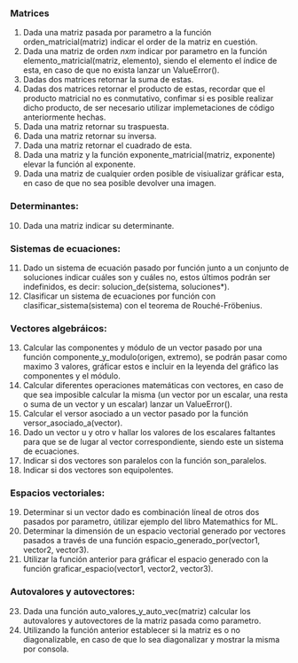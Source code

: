 ### Matrices
1. Dada una matriz pasada por parametro a la función orden_matricial(matriz) indicar el order de la matriz en cuestión.
2. Dada una matriz de orden *nxm* indicar por parametro en la función elemento_matricial(matriz, elemento), siendo el elemento el índice de esta, en caso de que no exista lanzar un ValueError().
3. Dadas dos matrices retornar la suma de estas.
4. Dadas dos matrices retornar el producto de estas, recordar que el producto matricial no es conmutativo, confimar si es posible realizar dicho producto, de ser necesario utilizar implemetaciones de código anteriormente hechas.
5. Dada una matriz retornar su traspuesta.
6. Dada una matriz retornar su inversa.
7. Dada una matriz retornar el cuadrado de esta.
8. Dada una matriz y la función exponente_matricial(matriz, exponente) elevar la función al exponente.
9. Dada una matriz de cualquier orden posible de visiualizar gráficar esta, en caso de que no sea posible devolver una imagen.
### Determinantes:
10. Dada una matriz indicar su determinante.
### Sistemas de ecuaciones:
11. Dado un sistema de ecuación pasado por función junto a un conjunto de soluciones indicar cuáles son y cuáles no, estos últimos podrán ser indefinidos, es decir: solucion_de(sistema, soluciones*).
12. Clasificar un sistema de ecuaciones por función con clasificar_sistema(sistema) con el teorema de Rouché-Fröbenius.
### Vectores algebráicos: 
13. Calcular las componentes y módulo de un vector pasado por una función componente_y_modulo(origen, extremo), se podrán pasar como maximo 3 valores, gráficar estos e incluir en la leyenda del gráfico las componentes y el módulo.
14. Calcular diferentes operaciones matemáticas con vectores, en caso de que sea imposible calcular la misma (un vector por un escalar, una resta o suma de un vector y un escalar) lanzar un ValueError().
15. Calcular el versor asociado a un vector pasado por la función versor_asociado_a(vector).
16. Dado un vector u y otro v hallar los valores de los escalares faltantes para que se de lugar al vector correspondiente, siendo este un sistema de ecuaciones.
17. Indicar si dos vectores son paralelos con la función son_paralelos.
18. Indicar si dos vectores son equipolentes.
### Espacios vectoriales:
19. Determinar si un vector dado es combinación líneal de otros dos pasados por parametro, útilizar ejemplo del libro Matemathics for ML.
20. Determinar la dimensión de un espacio vectorial generado por vectores pasados a través de una función espacio_generado_por(vector1, vector2, vector3).
21. Utilizar la función anterior para gráficar el espacio generado con la función graficar_espacio(vector1, vector2, vector3). 
### Autovalores y autovectores:
23. Dada una función auto_valores_y_auto_vec(matriz) calcular los autovalores y autovectores de la matriz pasada como parametro.
24. Utilizando la función anterior establecer si la matriz es o no diagonalizable, en caso de que lo sea diagonalizar y mostrar la misma por consola.
